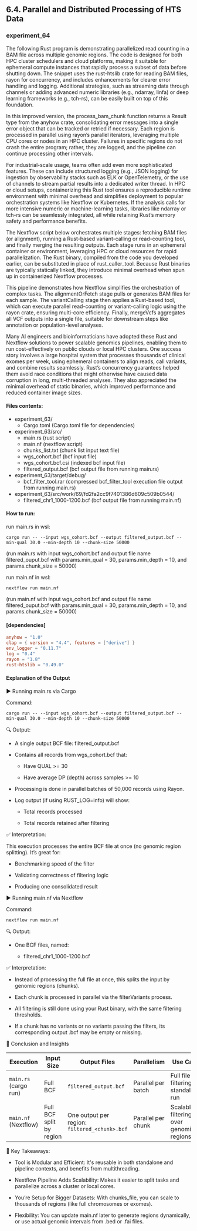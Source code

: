 ## 6.4. Parallel and Distributed Processing of HTS Data

### experiment_64

The following Rust program is demonstrating parallelized read counting in a BAM file across multiple genomic regions. The code is designed for both HPC cluster schedulers and cloud platforms, making it suitable for ephemeral compute instances that rapidly process a subset of data before shutting down. The snippet uses the rust-htslib crate for reading BAM files, rayon for concurrency, and includes enhancements for clearer error handling and logging. Additional strategies, such as streaming data through channels or adding advanced numeric libraries (e.g., ndarray, linfa) or deep learning frameworks (e.g., tch-rs), can be easily built on top of this foundation.

In this improved version, the process_bam_chunk function returns a Result type from the anyhow crate, consolidating error messages into a single error object that can be tracked or retried if necessary. Each region is processed in parallel using rayon’s parallel iterators, leveraging multiple CPU cores or nodes in an HPC cluster. Failures in specific regions do not crash the entire program; rather, they are logged, and the pipeline can continue processing other intervals.

For industrial-scale usage, teams often add even more sophisticated features. These can include structured logging (e.g., JSON logging) for ingestion by observability stacks such as ELK or OpenTelemetry, or the use of channels to stream partial results into a dedicated writer thread. In HPC or cloud setups, containerizing this Rust tool ensures a reproducible runtime environment with minimal overhead and simplifies deployment to popular orchestration systems like Nextflow or Kubernetes. If the analysis calls for more intensive numeric or machine-learning tasks, libraries like ndarray or tch-rs can be seamlessly integrated, all while retaining Rust’s memory safety and performance benefits.

The Nextflow script below orchestrates multiple stages: fetching BAM files (or alignment), running a Rust-based variant-calling or read-counting tool, and finally merging the resulting outputs. Each stage runs in an ephemeral container or environment, leveraging HPC or cloud resources for rapid parallelization. The Rust binary, compiled from the code you developed earlier, can be substituted in place of rust_caller_tool. Because Rust binaries are typically statically linked, they introduce minimal overhead when spun up in containerized Nextflow processes.

This pipeline demonstrates how Nextflow simplifies the orchestration of complex tasks. The alignmentOrFetch stage pulls or generates BAM files for each sample. The variantCalling stage then applies a Rust-based tool, which can execute parallel read-counting or variant-calling logic using the rayon crate, ensuring multi-core efficiency. Finally, mergeVcfs aggregates all VCF outputs into a single file, suitable for downstream steps like annotation or population-level analyses.

Many AI engineers and bioinformaticians have adopted these Rust and Nextflow solutions to power scalable genomics pipelines, enabling them to run cost-effectively on public clouds or local HPC clusters. One success story involves a large hospital system that processes thousands of clinical exomes per week, using ephemeral containers to align reads, call variants, and combine results seamlessly. Rust’s concurrency guarantees helped them avoid race conditions that might otherwise have caused data corruption in long, multi-threaded analyses. They also appreciated the minimal overhead of static binaries, which improved performance and reduced container image sizes.

#### Files contents:
* experiment_63/
  * Cargo.toml (Cargo.toml file for dependencies)
* experiment_63/src/
  * main.rs (rust script)
  * main.nf (nextflow script)
  * chunks_list.txt (chunk list input text file)
  * wgs_cohort.bcf (bcf input file)
  * wgs_cohort.bcf.csi (indexed bcf input file)
  * filtered_output.bcf (bcf output file from running main.rs)
* experiment_63/target/debug/
  * bcf_filter_tool.rar (compressed bcf_filter_tool execution file output from running main.rs)
* experiment_63/src/work/69/fd2fa2cc9f7401386d609c509b0544/
  * filtered_chr1_1000-1200.bcf (bcf output file from running main.nf)

#### How to run:

run main.rs in wsl:

```wsl
cargo run -- --input wgs_cohort.bcf --output filtered_output.bcf --min-qual 30.0 --min-depth 10 --chunk-size 50000
```

(run main.rs with input wgs_cohort.bcf and output file name filtered_ouput.bcf with params.min_qual = 30, params.min_depth = 10, and params.chunk_size  = 50000)

run main.nf in wsl:

```wsl
nextflow run main.nf
```

(run main.nf with input wgs_cohort.bcf and output file name filtered_ouput.bcf with params.min_qual = 30, params.min_depth = 10, and params.chunk_size  = 50000)

#### [dependencies]

```toml
anyhow = "1.0"
clap = { version = "4.4", features = ["derive"] }
env_logger = "0.11.7"
log = "0.4"
rayon = "1.8"
rust-htslib = "0.49.0"
```

#### Explanation of the Output

▶️ Running main.rs via Cargo

Command:

```wsl
cargo run -- --input wgs_cohort.bcf --output filtered_output.bcf --min-qual 30.0 --min-depth 10 --chunk-size 50000
```

🔍 Output:

* A single output BCF file: filtered_output.bcf

* Contains all records from wgs_cohort.bcf that:

  * Have QUAL >= 30

  * Have average DP (depth) across samples >= 10

* Processing is done in parallel batches of 50,000 records using Rayon.

* Log output (if using RUST_LOG=info) will show:

  * Total records processed

  * Total records retained after filtering

✅ Interpretation:

This execution processes the entire BCF file at once (no genomic region splitting). It’s great for:

* Benchmarking speed of the filter

* Validating correctness of filtering logic

* Producing one consolidated result

▶️ Running main.nf via Nextflow

Command:

```wsl
nextflow run main.nf
```

🔍 Output:

* One BCF files, named:

  * filtered_chr1_1000-1200.bcf

✅ Interpretation:

* Instead of processing the full file at once, this splits the input by genomic regions (chunks).

* Each chunk is processed in parallel via the filterVariants process.

* All filtering is still done using your Rust binary, with the same filtering thresholds.

* If a chunk has no variants or no variants passing the filters, its corresponding output .bcf may be empty or missing.

🧠 Conclusion and Insights

| Execution           | Input Size                | Output Files                                | Parallelism         | Use Case                                      |
|---------------------|----------------------------|----------------------------------------------|----------------------|-----------------------------------------------|
| `main.rs` (cargo run) | Full BCF                   | `filtered_output.bcf`                        | Parallel per batch   | Full file filtering, standalone run           |
| `main.nf` (Nextflow)  | Full BCF split by region   | One output per region: `filtered_<chunk>.bcf` | Parallel per chunk   | Scalable filtering over genomic regions       |

🧾 Key Takeaways:

* Tool is Modular and Efficient: It's reusable in both standalone and pipeline contexts, and benefits from multithreading.

* Nextflow Pipeline Adds Scalability: Makes it easier to split tasks and parallelize across a cluster or local cores.

* You’re Setup for Bigger Datasets: With chunks_file, you can scale to thousands of regions (like full chromosomes or exomes).

* Flexibility: You can update main.nf later to generate regions dynamically, or use actual genomic intervals from .bed or .fai files.

